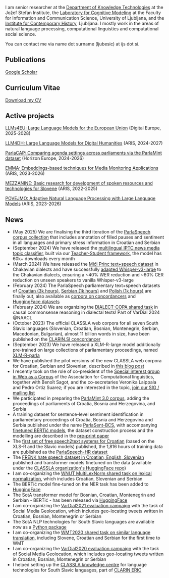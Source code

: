 I am senior researcher at the [Department of Knowledge Technologies](http://kt.ijs.si) at the Jožef Stefan Institute, the [Laboratory for Cognitive Modeling](http://lkm.fri.uni-lj.si) at the Faculty for Information and Communication Science, University of Ljubljana, and the [Institute for Contemporary History](https://www.inz.si), Ljubljana. I mostly work in the areas of natural language processing, computational linguistics and computational social science.

You can contact me via name dot surname (ljubesic) at ijs dot si.

## Publications

[Google Scholar](https://scholar.google.si/citations?hl=en&user=zto4fTQAAAAJ&view_op=list_works)

## Curriculum Vitae

[Download my CV](Ljubesic_cv_en.pdf)

## Active projects

[LLMs4EU: Large Language Models for the European Union](https://www.alt-edic.eu/projects/llms4eu/) (Digital Europe, 2025-2028)

[LLM4DH: Large Language Models for Digital Humanities](https://www.cjvt.si/llm4dh/en/project/) (ARIS, 2024-2027)

[ParlaCAP: Comparing agenda settings across parliaments via the ParlaMint dataset](https://oscars-project.eu) (Horizon Europe, 2024-2026)

[EMMA: Embeddings-based techniques for Media Monitoring Applications](https://emma.ijs.si/en/about-project/) (ARIS, 2023-2026)

[MEZZANINE: Basic research for development of spoken resources and technologies for Slovene](https://mezzanine.um.si/en/mezzanine-english/) (ARIS, 2022-2025)

[POVEJMO: Adaptive Natural Language Processing with Large Language Models](https://www.cjvt.si/povejmo/en/project/) (ARIS, 2023-2026)

## News
- (May 2025) We are finalising the third iteration of the [ParlaSpeech corpus collection](https://clarinsi.github.io/parlaspeech/) that includes annotation of filled pauses and sentiment in all languages and primary stress information in Croatian and Serbian
- (September 2024) We have released the [multilingual IPTC news media topic classifier](https://huggingface.co/classla/multilingual-IPTC-news-topic-classifier), built via our [Teacher-Student framework](https://doi.org/10.1109/ACCESS.2025.3544814), the model has 60k+ downloads every month
- (March 2024) We have released the [Mići Princ text+speech dataset](https://huggingface.co/datasets/classla/Mici_Princ) in Chakavian dialects and have successfully [adapted Whisper-v3-large](https://huggingface.co/classla/whisper-large-v3-mici-princ) to the Chakavian dialects, ensuring a ~40% WER reduction and ~60% CER reduction on unseen speakers to vanilla Whisper-v3-large
- (February 2024) The ParlaSpeech parliamentary text+speech datasets of [Croatian (3k hours)](http://hdl.handle.net/11356/1914), [Serbian (1k hours)](http://hdl.handle.net/11356/1834) and [Polish (1k hours)](http://hdl.handle.net/11356/1686) are finally out, also available as [corpora on concordancers](https://www.clarin.si/ske/#dashboard?corpname=parlaspeech_hr) and [HuggingFace datasets](https://huggingface.co/datasets/classla/ParlaSpeech-HR)
- (February 2024) We are organizing the [DIALECT-COPA shared task](https://sites.google.com/view/vardial-2024/shared-tasks/dialect-copa) in causal commonsense reasoning in dialectal texts! Part of VarDial 2024 @NAACL
- (October 2023) The official CLASSLA web corpora for all seven South Slavic languages (Slovenian, Croatian, Bosnian, Montenegrin, Serbian, Macedonian, Bulgarian), almost 11 billion words in size, have been published on the [CLARIN.SI concordancer](https://www.clarin.si/ske/#open)
- (September 2023) We have released a XLM-R-large model additionally pre-trained on large collections of parliamentary proceedings, named [XLM-R-parla](https://huggingface.co/classla/xlm-r-parla)
- We have published the pilot versions of the new CLASSLA web corpora for Croatian, Serbian and Slovenian, described in [this blog post](https://www.clarin.si/info/k-centre/classla-web-bigger-and-better-web-corpora-for-croatian-serbian-and-slovenian-on-clarin-si-concordancers/)
- I recently took on the role of co-president of the [Special interest group in Web as a Corpus](https://www.sigwac.org.uk) of the Association for Computational linguistics, together with Benoît Sagot, and the co-secretaries Veronika Laippala and Pedro Ortiz Suarez; if you are interested in the topic, [join our SIG / mailing list](http://devel.sslmit.unibo.it/mailman/listinfo/sigwac)
- We participated in preparing the [ParlaMint 3.0 corpus](https://www.clarin.si/info/parlamint-3-0-parliamentary-corpora-release/), adding the proceedings of parliaments of Croatia, Bosnia and Herzegovina, and Serbia
- A training dataset for sentence-level sentiment identification in parliamentary proceedings of Croatia, Bosnia and Herzegovina and Serbia published under the name [ParlaSent-BCS](http://hdl.handle.net/11356/1585), with accompanying [finetuned BERTić models](https://huggingface.co/models?search=classla/bcms-bertic-parlasent), the dataset construction process and the modelling are described in the [pre-print paper](https://arxiv.org/abs/2206.00929)
- The [first set of free speech2text systems for Croatian](https://huggingface.co/models?search=classla/wav) (based on the XLS-R and the Slavic models) published, the 1,816 hours of training data are published as the [ParlaSpeech-HR dataset](http://hdl.handle.net/11356/1494)
- The [FRENK hate speech dataset in Croatian, English, Slovenian](http://hdl.handle.net/11356/1433) published and transformer models finetuned on the data (available under the [CLASSLA organization's HuggingFace repo](https://huggingface.co/classla))
- I am co-organizing the [WNUT MultiLexNorm shared task on lexical normalization](http://noisy-text.github.io/2021/multi-lexnorm.html), which includes Croatian, Slovenian and Serbian
- The BERTić model fine-tuned on the NER task has been added to [HuggingFace](https://huggingface.co/classla/bcms-bertic-ner)
- The SotA transformer model for Bosnian, Croatian, Montenegrin and Serbian - BERTić - has been released via [HuggingFace](https://huggingface.co/classla/bcms-bertic)
- I am co-organizing the [VarDial2021 evaluation campaign](https://sites.google.com/view/vardial2021/evaluation-campaign) with the task of Social Media Geolocation, which includes geo-locating tweets written in Croatian, Bosnian, Montenegrin or Serbian
- The SotA NLP technologies for South Slavic languages are available now as a [Python package](https://pypi.org/project/classla/)
- I am co-organizing the [WMT2020 shared task on similar language translation](http://www.statmt.org/wmt20/similar.html), including Slovene, Croatian and Serbian for the first time to WMT
- I am co-organizing the [VarDial2020 evaluation campaign](https://sites.google.com/view/vardial2020/evaluation-campaign) with the task of Social Media Geolocation, which includes geo-locating tweets written in Croatian, Bosnian, Montenegrin or Serbian
- I helped setting up the [CLASSLA knowledge centre](https://www.clarin.si/info/k-centre/) for language technologies for South Slavic languages, part of [CLARIN ERIC](https://www.clarin.eu)
